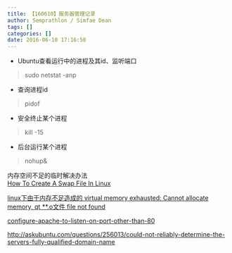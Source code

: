 ```yaml
---
title: 【160610】服务器管理记录
author: Semprathlon / Simfae Dean
tags: []
categories: []
date: 2016-06-10 17:16:50
---
```

- Ubuntu查看运行中的进程及其id、监听端口
> sudo netstat -anp

- 查询进程id
> pidof

- 安全终止某个进程
> kill -15

- 后台运行某个进程
> nohup& 

内存空间不足的临时解决办法  
[How To Create A Swap File In Linux](http://digitizor.com/create-swap-file-ubuntu-linux/)

[linux下由于内存不足造成的 virtual memory exhausted: Cannot allocate memory, qt **.o文件 file not found](http://blog.csdn.net/s170262941/article/details/18139795)

[configure-apache-to-listen-on-port-other-than-80](http://stackoverflow.com/questions/3940909/configure-apache-to-listen-on-port-other-than-80)

http://askubuntu.com/questions/256013/could-not-reliably-determine-the-servers-fully-qualified-domain-name